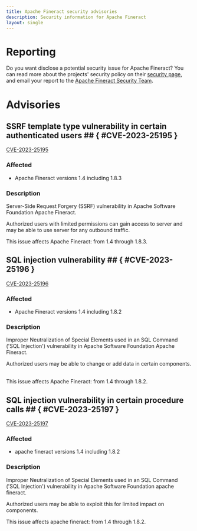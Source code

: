 ```yaml
---
title: Apache Fineract security advisories
description: Security information for Apache Fineract
layout: single
---
```


# Reporting

Do you want disclose a potential security issue for Apache Fineract? You can read more about the projects' security policy on their [security page](https://cwiki.apache.org/confluence/display/FINERACT/Apache+Fineract+Security+Report), and email your report to the  [Apache Fineract Security Team](mailto:security@fineract.apache.org).

# Advisories

## SSRF template type vulnerability in certain authenticated users ## { #CVE-2023-25195 }

[CVE-2023-25195](./CVE-2023-25195.cve.json)

### Affected

* Apache Fineract versions 1.4 including 1.8.3


### Description

Server-Side Request Forgery (SSRF) vulnerability in Apache Software Foundation Apache Fineract.<br><p>Authorized users with limited permissions can gain access to server and may be able to use server for any outbound traffic.&nbsp;</p><p>This issue affects Apache Fineract: from 1.4 through 1.8.3.</p>

## SQL injection vulnerability  ## { #CVE-2023-25196 }

[CVE-2023-25196](./CVE-2023-25196.cve.json)

### Affected

* Apache Fineract versions 1.4 including 1.8.2


### Description

Improper Neutralization of Special Elements used in an SQL Command ('SQL Injection') vulnerability in Apache Software Foundation Apache Fineract.<br><p>Authorized users may be able to change or add data in certain components. &nbsp;</p><p>This issue affects Apache Fineract: from 1.4 through 1.8.2.</p>

## SQL injection vulnerability in certain procedure calls  ## { #CVE-2023-25197 }

[CVE-2023-25197](./CVE-2023-25197.cve.json)

### Affected

* apache fineract versions 1.4 including 1.8.2


### Description

Improper Neutralization of Special Elements used in an SQL Command ('SQL Injection') vulnerability in Apache Software Foundation apache fineract.<br><p>Authorized users may be able to exploit this for limited impact on components. &nbsp;</p><p>This issue affects apache fineract: from 1.4 through 1.8.2.</p>